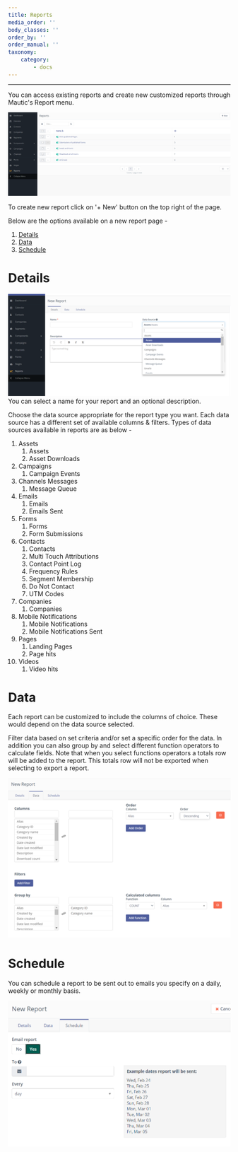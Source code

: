 ```yaml
---
title: Reports
media_order: ''
body_classes: ''
order_by: ''
order_manual: ''
taxonomy:
    category:
        - docs
---
```


-----------

You can access existing reports and create new customized reports through Mautic's Report menu.

![](reportLanding.PNG)

To create new report click on '+ New' button on the top right of the page.

Below are the options available on a new report page - 

1. [Details](#Details)
2. [Data](#Data)
3. [Schedule](#Schedule)





# Details



![](datasources.PNG)You can select a name for your report and an optional description.

Choose the data source appropriate for the report type you want. Each data source has a different set of available columns & filters. Types of data sources available in reports are as below -



1. Assets
   1. Assets
   2. Asset Downloads
2. Campaigns
   1. Campaign Events
3. Channels Messages
   1. Message Queue
4. Emails
   1. Emails
   2. Emails Sent
5. Forms
   1. Forms
   2. Form Submissions
6. Contacts
   1. Contacts
   2. Multi Touch Attributions
   3. Contact Point Log
   4. Frequency Rules
   5. Segment Membership
   6. Do Not Contact
   7. UTM Codes
7. Companies
   1. Companies
8. Mobile Notifications
   1. Mobile Notifications
   2. Mobile Notifications Sent
9. Pages
   1. Landing Pages
   2. Page hits
10. Videos
    1. Video hits




# Data



Each report can be customized to include the columns of choice. These would depend on the data  source selected.

Filter data based on set criteria and/or set a specific order for the data.
In addition you can also group by and select different function operators to calculate fields. Note that when you select functions operators a totals row will be added to the report. This totals row will not be exported when selecting to export a report.

![](data.PNG)



# Schedule


You can schedule a report to be sent out to emails you specify on a daily, weekly or monthly basis.

![](schedule.png)
